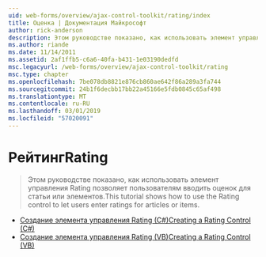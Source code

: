 ```yaml
---
uid: web-forms/overview/ajax-control-toolkit/rating/index
title: Оценка | Документация Майкрософт
author: rick-anderson
description: Этом руководстве показано, как использовать элемент управления Rating позволяет пользователям вводить оценок для статьи или элементов.
ms.author: riande
ms.date: 11/14/2011
ms.assetid: 2af1ffb5-c6a6-40fa-b431-1e03190dedfd
msc.legacyurl: /web-forms/overview/ajax-control-toolkit/rating
msc.type: chapter
ms.openlocfilehash: 7be078db8821e876cb860ae642f86a289a3fa744
ms.sourcegitcommit: 24b1f6decbb17bb22a45166e5fdb0845c65af498
ms.translationtype: MT
ms.contentlocale: ru-RU
ms.lasthandoff: 03/01/2019
ms.locfileid: "57020091"
---
```

<a name="rating"></a><span data-ttu-id="36e58-103">Рейтинг</span><span class="sxs-lookup"><span data-stu-id="36e58-103">Rating</span></span>
====================
> <span data-ttu-id="36e58-104">Этом руководстве показано, как использовать элемент управления Rating позволяет пользователям вводить оценок для статьи или элементов.</span><span class="sxs-lookup"><span data-stu-id="36e58-104">This tutorial shows how to use the Rating control to let users enter ratings for articles or items.</span></span>


- [<span data-ttu-id="36e58-105">Создание элемента управления Rating (C#)</span><span class="sxs-lookup"><span data-stu-id="36e58-105">Creating a Rating Control (C#)</span></span>](creating-a-rating-control-cs.md)
- [<span data-ttu-id="36e58-106">Создание элемента управления Rating (VB)</span><span class="sxs-lookup"><span data-stu-id="36e58-106">Creating a Rating Control (VB)</span></span>](creating-a-rating-control-vb.md)
